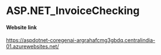 # ASP.NET_InvoiceChecking

#### Website link
https://aspdotnet-coregenai-argrahafcmg3gbdq.centralindia-01.azurewebsites.net/

